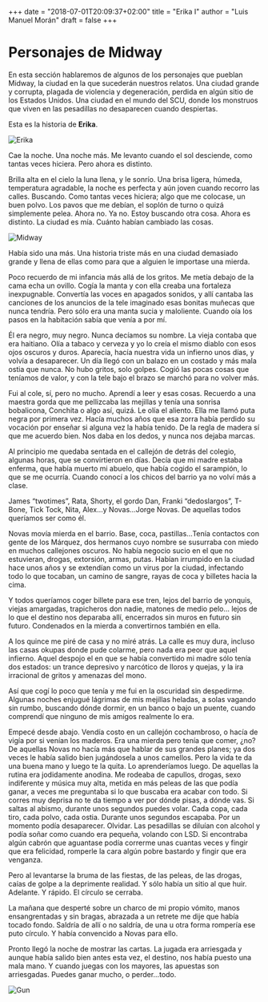 +++
date = "2018-07-01T20:09:37+02:00"
title = "Erika I"
author = "Luis Manuel Morán"
draft = false
+++

# Personajes de Midway

En esta sección hablaremos de algunos de los personajes que pueblan Midway, la ciudad en la que sucederán nuestros relatos. Una ciudad grande y corrupta, plagada de violencia y degeneración, perdida en algún sitio de los Estados Unidos. Una ciudad en el mundo del SCU, donde los monstruos que viven en las pesadillas no desaparecen cuando despiertas.

Esta es la historia de **Erika**.

![Erika](/blog/20180701/erika.png)

Cae la noche. Una noche más. Me levanto cuando el sol desciende, como tantas veces hiciera. Pero ahora es distinto.
 
Brilla alta en el cielo la luna llena, y le sonrío. Una brisa ligera, húmeda, temperatura agradable, la noche es perfecta y aún joven cuando recorro las calles. Buscando. Como tantas veces hiciera; algo que me colocase, un buen polvo. Los pavos que me debían, el soplón de turno o quizá simplemente pelea. Ahora no. Ya no. Estoy buscando otra cosa. Ahora es distinto. La ciudad es mía. Cuánto habían cambiado las cosas.

![Midway](/blog/20180701/city.png)

Había sido una más. Una historia triste más en una ciudad demasiado grande y llena de ellas como para que a alguien le importase una mierda.

 Poco recuerdo de mi infancia más allá de los gritos. Me metía debajo de la cama echa un ovillo. Cogía la manta y con ella creaba una fortaleza inexpugnable. Convertía las voces en apagados sonidos, y allí cantaba las canciones de los anuncios de la tele imaginado esas bonitas muñecas que nunca tendría. Pero sólo era una manta sucia y maloliente. Cuando oía los pasos en la habitación sabía que venía a por mí.
 
Él era negro, muy negro. Nunca decíamos su nombre. La vieja contaba que era haitiano. Olía a tabaco y cerveza y yo lo creía el mismo diablo con esos ojos oscuros y duros. Aparecía, hacía nuestra vida un infierno unos días, y volvía a desaparecer. Un día llegó con un balazo en un costado y más mala ostia que nunca. No hubo gritos, solo golpes. Cogió las pocas cosas que teníamos de valor, y con la tele bajo el brazo se marchó para no volver más.
 
Fui al cole, sí, pero no mucho. Aprendí a leer y esas cosas. Recuerdo a una maestra gorda que me pellizcaba las mejillas y tenía una sonrisa bobalicona, Conchita o algo así, quizá. Le olía el aliento. Ella me llamó puta negra por primera vez. Hacía muchos años que esa zorra había perdido su vocación por enseñar si alguna vez la había tenido. De la regla de madera sí que me acuerdo bien. Nos daba en los dedos, y nunca nos dejaba marcas.
 
Al principio me quedaba sentada en el callejón de detrás del colegio, algunas horas, que se convirtieron en días. Decía que mi madre estaba enferma, que había muerto mi abuelo, que había cogido el sarampión, lo que se me ocurría. Cuando conocí a los chicos del barrio ya no volví más a clase.
 
James “twotimes”, Rata, Shorty, el gordo Dan, Franki “dedoslargos”, T-Bone, Tick Tock, Nita, Alex…y Novas…Jorge Novas. De aquellas todos queríamos ser como él.
 
Novas movía mierda en el barrio. Base, coca, pastillas…Tenía contactos con gente de los Márquez, dos hermanos cuyo nombre se susurraba con miedo en muchos callejones oscuros. No había negocio sucio en el que no estuvieran, drogas, extorsión, armas, putas. Habían irrumpido en la ciudad hace unos años y se extendían como un virus por la ciudad, infectando todo lo que tocaban, un camino de sangre, rayas de coca y billetes hacia la cima.
 
Y todos queríamos coger billete para ese tren, lejos del barrio de yonquis, viejas amargadas, trapicheros don nadie, matones de medio pelo... lejos de lo que el destino nos deparaba allí, encerrados sin muros en futuro sin futuro. Condenados en la mierda a convertirnos también en ella.
 
A los quince me piré de casa y no miré atrás. La calle es muy dura, incluso las casas okupas donde pude colarme, pero nada era peor que aquel infierno. Aquel despojo el en que se había convertido mi madre sólo tenía dos estados: un trance depresivo y narcótico de lloros y quejas, y la ira irracional de gritos y amenazas del mono.
 
Así que cogí lo poco que tenía y me fui en la oscuridad sin despedirme. 
Algunas noches enjugué lágrimas de mis mejillas heladas, a solas vagando sin rumbo, buscando dónde dormir, en un banco o bajo un puente, cuando comprendí que ninguno de mis amigos realmente lo era. 

Empecé desde abajo. Vendía costo en un callejón cochambroso, o hacía de vigía por si venían los maderos. Era una mierda pero tenía que comer, ¿no?  De aquellas Novas no hacía más que hablar de sus grandes planes; ya dos veces le había salido bien jugándosela a unos camellos. Pero la vida te da una buena mano y luego te la quita. Lo aprenderíamos luego. De aquellas la rutina era jodidamente anodina. Me rodeaba de capullos, drogas, sexo indiferente y música muy alta, metida en más peleas de las que podía ganar, a veces me preguntaba si lo que buscaba era acabar con todo. Si corres muy deprisa no te da tiempo a ver por dónde pisas, a dónde vas. Si saltas al abismo, durante unos segundos puedes volar. Cada copa, cada tiro, cada polvo, cada ostia. Durante unos segundos escapaba. Por un momento podía desaparecer. Olvidar. Las pesadillas se diluían con alcohol y podía soñar como cuando era pequeña, volando con LSD. Si encontraba algún cabrón que aguantase podía correrme unas cuantas veces y fingir que era felicidad, romperle la cara algún pobre bastardo y fingir que era venganza.
 
Pero al levantarse la bruma de las fiestas, de las peleas, de las drogas, caías de golpe a la deprimente realidad. Y sólo había un sitio al que huir. Adelante. Y rápido. El círculo se cerraba.

La mañana que desperté sobre un charco de mi propio vómito, manos ensangrentadas y sin bragas, abrazada a un retrete me dije que había tocado fondo. Saldría de allí o no saldría, de una u otra forma rompería ese puto círculo. Y había convencido a Novas para ello.
 
Pronto llegó la noche de mostrar las cartas. La jugada era arriesgada y aunque había salido bien antes esta vez, el destino, nos había puesto una mala mano. Y cuando juegas con los mayores, las apuestas son arriesgadas. Puedes ganar mucho, o perder…todo.

![Gun](/blog/20180701/gun.png)